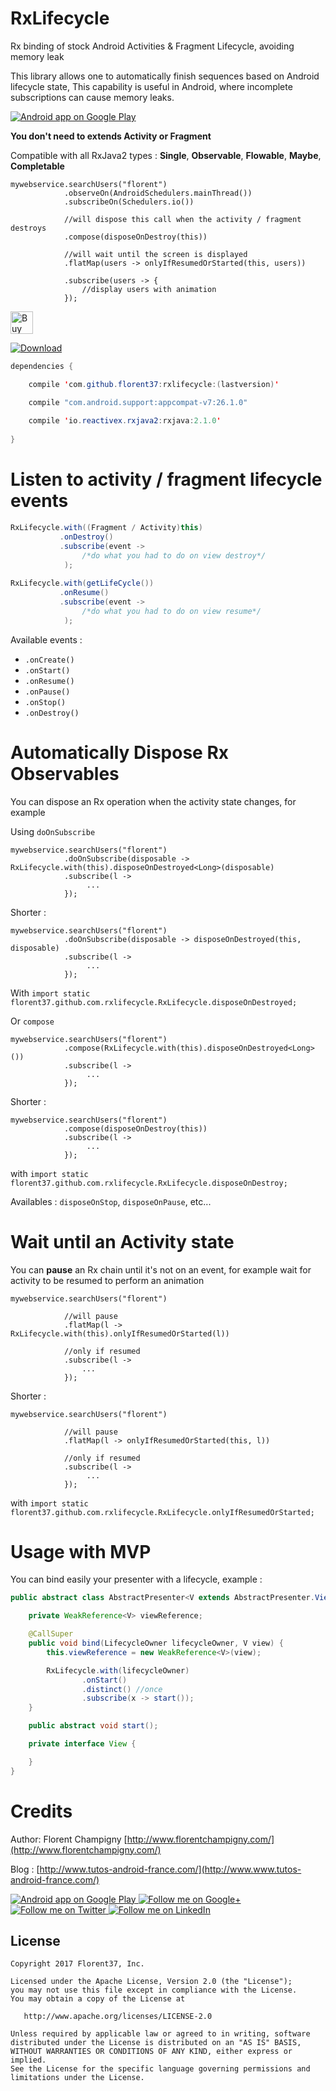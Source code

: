 # RxLifecycle

Rx binding of stock Android Activities & Fragment Lifecycle, avoiding memory leak

This library allows one to automatically finish sequences based on Android lifecycle state,
This capability is useful in Android, where incomplete subscriptions can cause memory leaks.

<a href="https://play.google.com/store/apps/details?id=com.github.florent37.florent.champigny">
  <img alt="Android app on Google Play" src="https://developer.android.com/images/brand/en_app_rgb_wo_45.png" />
</a>

**You don't need to extends Activity or Fragment**

Compatible with all RxJava2 types : **Single**, **Observable**, **Flowable**, **Maybe**, **Completable**


```
mywebservice.searchUsers("florent")
            .observeOn(AndroidSchedulers.mainThread())
            .subscribeOn(Schedulers.io())
            
            //will dispose this call when the activity / fragment destroys
            .compose(disposeOnDestroy(this))
            
            //will wait until the screen is displayed
            .flatMap(users -> onlyIfResumedOrStarted(this, users))
            
            .subscribe(users -> {
                //display users with animation
            });
```

<a href='https://ko-fi.com/A160LCC' target='_blank'><img height='36' style='border:0px;height:36px;' src='https://az743702.vo.msecnd.net/cdn/kofi1.png?v=0' border='0' alt='Buy Me a Coffee at ko-fi.com' /></a>

[ ![Download](https://api.bintray.com/packages/florent37/maven/rxlifecycle/images/download.svg) ](https://bintray.com/florent37/maven/rxlifecycle/_latestVersion)

```java
dependencies {

    compile 'com.github.florent37:rxlifecycle:(lastversion)'

    compile "com.android.support:appcompat-v7:26.1.0"
    
    compile 'io.reactivex.rxjava2:rxjava:2.1.0'
    
}
```

# Listen to activity / fragment lifecycle events

```java
RxLifecycle.with((Fragment / Activity)this)
           .onDestroy()
           .subscribe(event -> 
                /*do what you had to do on view destroy*/
            );
            
RxLifecycle.with(getLifeCycle())
           .onResume()
           .subscribe(event -> 
                /*do what you had to do on view resume*/
            );
````

Available events :
- `.onCreate()`
- `.onStart()`
- `.onResume()`
- `.onPause()`
- `.onStop()`
- `.onDestroy()`

# Automatically Dispose Rx Observables

You can dispose an Rx operation when the activity state changes, for example

Using `doOnSubscribe`

```
mywebservice.searchUsers("florent")
            .doOnSubscribe(disposable -> RxLifecycle.with(this).disposeOnDestroyed<Long>(disposable)
            .subscribe(l -> 
                 ...
            });
```

Shorter :

```
mywebservice.searchUsers("florent")
            .doOnSubscribe(disposable -> disposeOnDestroyed(this, disposable)
            .subscribe(l -> 
                 ...
            });
```

With `import static florent37.github.com.rxlifecycle.RxLifecycle.disposeOnDestroyed;`

Or `compose`

```
mywebservice.searchUsers("florent")
            .compose(RxLifecycle.with(this).disposeOnDestroyed<Long>())
            .subscribe(l -> 
                 ...
            });
```

Shorter :

```
mywebservice.searchUsers("florent")
            .compose(disposeOnDestroy(this))
            .subscribe(l -> 
                 ...
            });
```

with `import static florent37.github.com.rxlifecycle.RxLifecycle.disposeOnDestroy;`

Availables : `disposeOnStop`, `disposeOnPause`, etc...

# Wait until an Activity state

You can **pause** an Rx chain until it's not on an event, for example wait for activity to be resumed to perform an animation

```
mywebservice.searchUsers("florent")
          
            //will pause
            .flatMap(l -> RxLifecycle.with(this).onlyIfResumedOrStarted(l))
          
            //only if resumed
            .subscribe(l -> 
                ...
            });
```

Shorter :

```
mywebservice.searchUsers("florent")
          
            //will pause
            .flatMap(l -> onlyIfResumedOrStarted(this, l))
          
            //only if resumed
            .subscribe(l -> 
                 ...
            });
```

with `import static florent37.github.com.rxlifecycle.RxLifecycle.onlyIfResumedOrStarted;`

# Usage with MVP

You can bind easily your presenter with a lifecycle,
example :

```java
public abstract class AbstractPresenter<V extends AbstractPresenter.View> {

    private WeakReference<V> viewReference;

    @CallSuper
    public void bind(LifecycleOwner lifecycleOwner, V view) {
        this.viewReference = new WeakReference<V>(view);

        RxLifecycle.with(lifecycleOwner)
                .onStart()
                .distinct() //once
                .subscribe(x -> start());
    }

    public abstract void start();

    private interface View {

    }
}
```

# Credits

Author: Florent Champigny [http://www.florentchampigny.com/](http://www.florentchampigny.com/)

Blog : [http://www.tutos-android-france.com/](http://www.www.tutos-android-france.com/)

<a href="https://play.google.com/store/apps/details?id=com.github.florent37.florent.champigny">
  <img alt="Android app on Google Play" src="https://developer.android.com/images/brand/en_app_rgb_wo_45.png" />
</a>
<a href="https://plus.google.com/+florentchampigny">
  <img alt="Follow me on Google+"
       src="https://raw.githubusercontent.com/florent37/DaVinci/master/mobile/src/main/res/drawable-hdpi/gplus.png" />
</a>
<a href="https://twitter.com/florent_champ">
  <img alt="Follow me on Twitter"
       src="https://raw.githubusercontent.com/florent37/DaVinci/master/mobile/src/main/res/drawable-hdpi/twitter.png" />
</a>
<a href="https://www.linkedin.com/in/florentchampigny">
  <img alt="Follow me on LinkedIn"
       src="https://raw.githubusercontent.com/florent37/DaVinci/master/mobile/src/main/res/drawable-hdpi/linkedin.png" />
</a>


License
--------

    Copyright 2017 Florent37, Inc.

    Licensed under the Apache License, Version 2.0 (the "License");
    you may not use this file except in compliance with the License.
    You may obtain a copy of the License at

       http://www.apache.org/licenses/LICENSE-2.0

    Unless required by applicable law or agreed to in writing, software
    distributed under the License is distributed on an "AS IS" BASIS,
    WITHOUT WARRANTIES OR CONDITIONS OF ANY KIND, either express or implied.
    See the License for the specific language governing permissions and
    limitations under the License.
